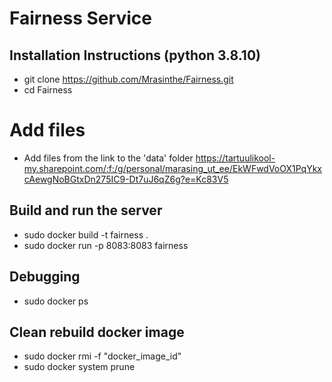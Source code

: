# Fairness Service

## Installation Instructions (python 3.8.10)

- git clone https://github.com/Mrasinthe/Fairness.git
- cd Fairness

# Add files
 - Add files from the link to the 'data' folder
   https://tartuulikool-my.sharepoint.com/:f:/g/personal/marasing_ut_ee/EkWFwdVoOX1PqYkxcAewgNoBGtxDn275IC9-Dt7uJ6qZ6g?e=Kc83V5

## Build and run the server

- sudo docker build -t fairness .
- sudo docker run -p 8083:8083 fairness

## Debugging
- sudo docker ps

## Clean rebuild docker image
- sudo docker rmi -f "docker_image_id" 
- sudo docker system prune


